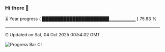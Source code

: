 ### Hi there 👋

⏳ Year progress { ██████████████████████▁▁▁▁▁▁▁▁ } 75.63 %

---

⏰ Updated on Sat, 04 Oct 2025 00:54:02 GMT

![Progress Bar CI](https://github.com/code-lakshay/GitHub-Actions-Demo/workflows/Progress%20Bar%20CI/badge.svg)
